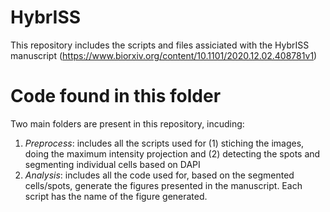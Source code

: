 # HybrISS
This repository includes the scripts and files assiciated with the HybrISS manuscript (https://www.biorxiv.org/content/10.1101/2020.12.02.408781v1)
# Code found in this folder
Two main folders are present in this repository, incuding:
  1. *Preprocess*: includes all the scripts used for (1) stiching the images, doing the maximum intensity projection and (2) detecting the spots and segmenting individual cells based on DAPI
  2. *Analysis*: includes all the code used for, based on the segmented cells/spots, generate the figures presented in the manuscript. Each script has the name of the figure generated. 
